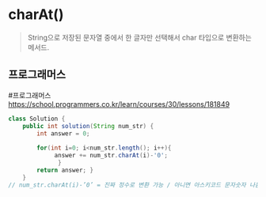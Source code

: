 # charAt()
> String으로 저장된 문자열 중에서 한 글자만 선택해서 char 타입으로 변환하는 메서드.

## 프로그래머스
#프로그래머스 
https://school.programmers.co.kr/learn/courses/30/lessons/181849

```java
class Solution {
	public int solution(String num_str) {
		int answer = 0;
		
		for(int i=0; i<num_str.length(); i++){
			 answer += num_str.charAt(i)-'0';
			  }
		return answer; }
	}
// num_str.charAt(i)-’0’ = 진짜 정수로 변환 가능 / 아니면 아스키코드 문자숫자 나옴;
```
